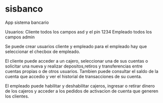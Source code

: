 # sisbanco

App sistema bancario

Usuarios:
Cliente todos los campos asd y el pin 1234
Empleado todos los campos admin

Se puede crear usuarios cliente y empleado para el empleado hay que seleccionar el checbox de empleado.

El cliente puede acceder a un cajero, seleccionar una de sus cuentas o solicitar una nueva y realizar depositos,retiros y transferencias entre cuentas propias o de otros usuarios. Tambien puede consultar el saldo de la cuenta que accedio y ver el historial de transacciones de su cuenta.

El empleado puede habilitar y deshabilitar cajeros, ingresar o retirar dinero de los cajeros y acceder a los pedidos de activacion de cuenta que generen los clientes.
